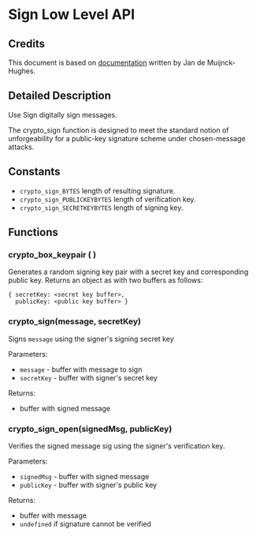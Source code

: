 # Sign Low Level API

## Credits

This document is based on [documentation](http://mob5.host.cs.st-andrews.ac.uk/html) written by Jan de Muijnck-Hughes.

## Detailed Description

Use Sign digitally sign messages.

The crypto_sign function is designed to meet the standard notion of unforgeability for a public-key signature scheme under chosen-message attacks.

## Constants

  * `crypto_sign_BYTES` length of resulting signature.
  * `crypto_sign_PUBLICKEYBYTES` length of verification key.
  * `crypto_sign_SECRETKEYBYTES` length of signing key.

## Functions

### crypto_box_keypair ( )

Generates a random signing key pair with a secret key and corresponding public key. Returns an object as with two buffers as follows:

    { secretKey: <secret key buffer>,
      publicKey: <public key buffer> }
     
### crypto_sign(message, secretKey)

Signs `message` using the signer's signing secret key

Parameters:

  * `message` - buffer with message to sign
  * `secretKey` - buffer with signer's secret key
  
Returns:

  * buffer with signed message

        
### crypto_sign_open(signedMsg, publicKey)

Verifies the signed message sig using the signer's verification key.

Parameters:

  * `signedMsg` - buffer with signed message
  * `publicKey` - buffer with signer's public key
  
Returns:

  * buffer with message
  * `undefined` if signature cannot be verified
